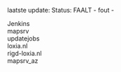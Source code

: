 laatste update: 
Status: FAALT - fout - 
<div class="service R">Jenkins</div><div class="service R">mapsrv</div><div class="service Y">updatejobs</div><div class="service G">loxia.nl</div><div class="service R">rigd-loxia.nl</div><div class="service R">mapsrv_az</div>